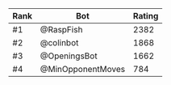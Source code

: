 Rank|Bot|Rating
---|---|---
#1|@RaspFish|2382
#2|@colinbot|1868
#3|@OpeningsBot|1662
#4|@MinOpponentMoves|784
